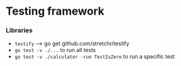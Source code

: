 # Testing framework

### Libraries
- `testify` --> go get github.com/stretchr/testify
- `go test -v ./...` to run all tests
- `go test -v ./calculator -run TestIsZero` to run a specific test